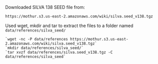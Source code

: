 Downloaded SILVA 138 SEED file from:

`https://mothur.s3.us-east-2.amazonaws.com/wiki/silva.seed_v138.tgz`

Used wget, mkdir and tar to extract the files to a
folder named `data/references/silva_seed/`

```
`wget -nc -P data/references https://mothur.s3.us-east-2.amazonaws.com/wiki/silva.seed_v138.tgz`
`mkdir data/references/silva_seed/`
`tar xvzf data/references/silva.seed_v138.tgz -C data/references/silva_seed`
```

